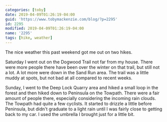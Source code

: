 ```yaml
---
categories: [toby]
date: 2019-04-09T01:26:19-04:00
guid: 'https://www.tobymackenzie.com/blog/?p=2295'
id: 2295
modified: 2019-04-09T01:26:19-04:00
name: '2295'
tags: [hike, weather]
---
```


The nice weather this past weekend got me out on two hikes.<!--more-->

Saturday I went out on the Dogwood Trail not far from my house.  There were more people there have been over the winter on that trail, but still not a lot.  A lot more were down in the Sand Run area.  The trail was a little muddy at spots, but not bad at all compared to recent weeks.

Sunday, I went to the Deep Lock Quarry area and hiked a small loop in the forest and then hiked down to Peninsula on the Towpath.  There were a fair amount of people there, especially considering the incoming rain clouds.  The Towpath had quite a few cyclists.  It started to drizzle a little before Peninsula, but didn't graduate to a light rain until I was fairly close to getting back to my car.  I used the umbrella I brought just for a little bit.
